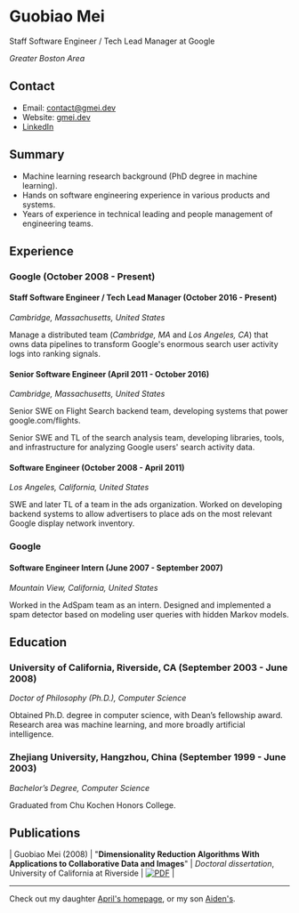 # Guobiao Mei

Staff Software Engineer / Tech Lead Manager at Google

*Greater Boston Area*

## Contact
* Email: [contact@gmei.dev](mailto:contact@gmei.dev)
* Website: [gmei.dev](http://gmei.dev/)
* [LinkedIn](https://www.linkedin.com/in/guobiao/)

## Summary
* Machine learning research background (PhD degree in machine learning).
* Hands on software engineering experience in various products and systems.
* Years of experience in technical leading and people management of engineering teams.

## Experience
### Google (October 2008 - Present)
#### Staff Software Engineer / Tech Lead Manager (October 2016 - Present)
*Cambridge, Massachusetts, United States*

Manage a distributed team (*Cambridge, MA* and *Los Angeles, CA*) that owns data pipelines to transform Google's enormous search user activity logs into ranking signals.

#### Senior Software Engineer (April 2011 - October 2016)
*Cambridge, Massachusetts, United States*

Senior SWE on Flight Search backend team, developing systems that power google.com/flights.

Senior SWE and TL of the search analysis team, developing libraries, tools, and infrastructure for analyzing Google users' search activity data.

#### Software Engineer (October 2008 - April 2011)
*Los Angeles, California, United States*

SWE and later TL of a team in the ads organization. Worked on developing backend systems to allow advertisers to place ads on the most relevant Google display network inventory.

### Google
#### Software Engineer Intern (June 2007 - September 2007)
*Mountain View, California, United States*

Worked in the AdSpam team as an intern. Designed and implemented a spam detector based on modeling user queries with hidden Markov models.

## Education
### University of California, Riverside, CA (September 2003 - June 2008)
*Doctor of Philosophy (Ph.D.), Computer Science*

Obtained Ph.D. degree in computer science, with Dean’s fellowship award. Research area was machine learning, and more broadly artificial intelligence.

### Zhejiang University, Hangzhou, China (September 1999 - June 2003)
*Bachelor’s Degree, Computer Science*

Graduated from Chu Kochen Honors College.

## Publications
| Guobiao Mei (2008) | "**Dimensionality Reduction Algorithms With Applications to Collaborative Data and Images**" | *Doctoral dissertation*, University of California at Riverside | [![PDF](/assetts/images/pdf.gif)](/assetts/papers/dissertation.pdf) |

---
Check out my daughter [April's homepage](/april), or my son [Aiden's](/aiden).
